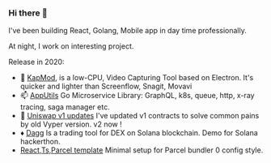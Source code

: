 ### Hi there 👋

I've been building React, Golang, Mobile app in day time professionally.

At night, I work on interesting project.

Release in 2020:

- 🔭 [KapMod](https://github.com/ilovejs/KapMod), is a low-CPU, Video Capturing Tool based on Electron. It's quicker and lighter than Screenflow, Snagit, Movavi
- 📫 [AppUtils](https://github.com/HelloSundayMorning/apputils) Go Microservice Library: GraphQL, k8s, queue, http, x-ray tracing, saga manager etc.
- 🦄 [Uniswap v1 updates](https://github.com/ilovejs/uniswap-v1-mz) I've updated v1 contracts to solve common pains by old Vyper version. v2 now !
- ♦️ [Dagg](https://app.daggtrade.com/) Is a trading tool for DEX on Solana blockchain. Demo for Solana hackerthon.
- [React,Ts,Parcel template](https://github.com/ilovejs/react-ts-parcel) Minimal setup for Parcel bundler 0 config style.

<!--
**ilovejs/ilovejs** is a ✨ _special_ ✨ repository because its `README.md` (this file) appears on your GitHub profile.

Here are some ideas to get you started:

- 🔭 I’m currently working on ...
- 🌱 I’m currently learning ...
- 👯 I’m looking to collaborate on ...
- 🤔 I’m looking for help with ...
- 💬 Ask me about ...
- 📫 How to reach me: ...
- 😄 Pronouns: ...
- ⚡ Fun fact: ...
-->
